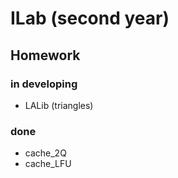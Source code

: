 # ILab (second year)

## Homework

### in developing

* LALib (triangles)
  
### done

* cache_2Q
* cache_LFU
  